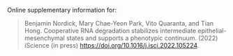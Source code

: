 Online supplementary information for:

> Benjamin Nordick, Mary Chae-Yeon Park, Vito Quaranta, and Tian Hong. Cooperative RNA degradation stabilizes intermediate epithelial-mesenchymal states and supports a phenotypic continuum. (2022) iScience (in press) https://doi.org/10.1016/j.isci.2022.105224.
